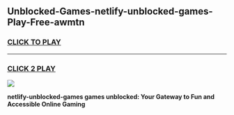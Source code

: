 
## Unblocked-Games-netlify-unblocked-games-Play-Free-awmtn
<h3>
<a href="https://premium76.site?title=netlify-unblocked-games&ref=19M">CLICK TO PLAY</a></h3>
<hr>

<h3>
<a href="https://premium76.site?title=netlify-unblocked-games&ref=19M">CLICK 2 PLAY</a>
  
</h3>

<a href="https://premium76.site?title=netlify-unblocked-games&ref=19M"><img src="https://clearcache.store/games.png"></a>


**netlify-unblocked-games games unblocked: Your Gateway to Fun and Accessible Online Gaming**
